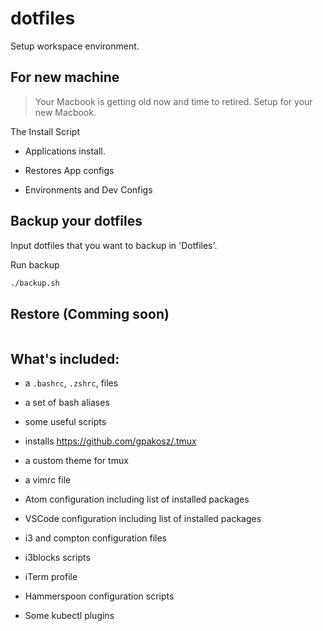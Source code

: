 # dotfiles
Setup workspace environment.

## For new machine

> Your Macbook is getting old now and time to retired.
> Setup for your new Macbook.

The Install Script

- Applications install.

- Restores App configs

- Environments and Dev Configs

## Backup your dotfiles
Input dotfiles that you want to backup in 'Dotfiles'.

Run backup

```sh
./backup.sh
```

## Restore (Comming soon)

```sh
```

## What's included:
- a `.bashrc`, `.zshrc`, files
- a set of bash aliases
- some useful scripts
- installs https://github.com/gpakosz/.tmux
- a custom theme for tmux
- a vimrc file
- Atom configuration including list of installed packages
- VSCode configuration including list of installed packages

- i3 and compton configuration files
- i3blocks scripts
- iTerm profile
- Hammerspoon configuration scripts
- Some kubectl plugins